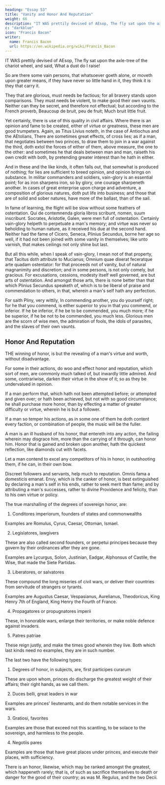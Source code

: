 ```yaml
---
heading: "Essay 53"
title: "Vanity and Honor And Reputation"
weight: 66
description: "IT WAS prettily devised of AEsop, The fly sat upon the axle-tree of the chariot wheel, and said, What a dust do I raise! "
c: "darkblue"
icon: "Francis Bacon"
writer:
  name: Francis Bacon
  url: https://en.wikipedia.org/wiki/Francis_Bacon
---
```




IT WAS prettily devised of AEsop, The fly sat upon the axle-tree of the chariot wheel, and said, What a dust do I raise! 

So are there some vain persons, that whatsoever goeth alone, or moveth upon greater means, if they have never so little hand in it, they think it is they that carry it.

They that are glorious, must needs be factious; for all bravery stands upon comparisons. They must needs be violent, to make good their own vaunts. Neither can they be secret, and therefore not effectual; but according to the French proverb, Beaucoup de bruit, peu de fruit; Much bruit little fruit. 

Yet certainly, there is use of this quality in civil affairs. Where there is an opinion and fame to be created, either of virtue or greatness, these men are good trumpeters. Again, as Titus Livius noteth, in the case of Antiochus and the AEtolians, There are sometimes great effects, of cross lies; as if a man, that negotiates between two princes, to draw them to join in a war against the third, doth extol the forces of either of them, above measure, the one to the other: and sometimes he that deals between man and man, raiseth his own credit with both, by pretending greater interest than he hath in either.

And in these and the like kinds, it often falls out, that somewhat is produced of nothing; for lies are sufficient to breed opinion, and opinion brings on substance. In militar commanders and soldiers, vain-glory is an essential point; for as iron sharpens iron, so by glory, one courage sharpeneth another. In cases of great enterprise upon charge and adventure, a composition of glorious natures, doth put life into business; and those that are of solid and sober natures, have more of the ballast, than of the sail. 

In fame of learning, the flight will be slow without some feathers of ostentation. Qui de contemnenda gloria libros scribunt, nomen, suum inscribunt. Socrates, Aristotle, Galen, were men full of ostentation. Certainly vain-glory helpeth to perpetuate a man's memory; and virtue was never so beholding to human nature, as it received his due at the second hand. Neither had the fame of Cicero, Seneca, Plinius Secundus, borne her age so well, if it had not been joined with some vanity in themselves; like unto varnish, that makes ceilings not only shine but last.

But all this while, when I speak of vain-glory, I mean not of that property, that Tacitus doth attribute to Mucianus; Omnium quae dixerat feceratque arte quadam ostentator: for that proceeds not of vanity, but of natural magnanimity and discretion; and in some persons, is not only comely, but gracious. For excusations, cessions, modesty itself well governed, are but arts of ostentation. And amongst those arts, there is none better than that which Plinius Secundus speaketh of, which is to be liberal of praise and commendation to others, in that, wherein a man's self hath any perfection.

For saith Pliny, very wittily, In commending another, you do yourself right; for he that you commend, is either superior to you in that you commend, or inferior. If he be inferior, if he be to be commended, you much more; if he be superior, if he be not to be commended, you much less. Glorious men are the scorn of wise men, the admiration of fools, the idols of parasites, and the slaves of their own vaunts.



## Honor And Reputation

THE winning of honor, is but the revealing of a man's virtue and worth, without disadvantage. 

For some in their actions, do woo and effect honor and reputation, which sort of men, are commonly much talked of, but inwardly little admired. And some, contrariwise, darken their virtue in the show of it; so as they be undervalued in opinion.

If a man perform that, which hath not been attempted before; or attempted and given over; or hath been achieved, but not with so good circumstance; he shall purchase more honor, than by effecting a matter of greater difficulty or virtue, wherein he is but a follower. 

If a man so temper his actions, as in some one of them he doth content every faction, or combination of people, the music will be the fuller.

A man is an ill husband of his honor, that entereth into any action, the failing wherein may disgrace him, more than the carrying of it through, can honor him. Honor that is gained and broken upon another, hath the quickest reflection, like diamonds cut with facets.

Let a man contend to excel any competitors of his in honor, in outshooting them, if he can, in their own bow. 

Discreet followers and servants, help much to reputation. Omnis fama a domesticis emanat. Envy, which is the canker of honor, is best extinguished by declaring a man's self in his ends, rather to seek merit than fame; and by attributing a man's successes, rather to divine Providence and felicity, than to his own virtue or policy.

The true marshalling of the degrees of sovereign honor, are:

1. Conditores imperiorum, founders of states and commonwealths

Examples are Romulus, Cyrus, Caesar, Ottoman, Ismael.

2. Legislatores, lawgivers

These are also called second founders, or perpetui principes because they govern by their ordinances after they are gone.

Examples are Lycurgus, Solon, Justinian, Eadgar, Alphonsus of Castile, the Wise, that made the Siete Partidas.

3. Liberatores, or salvatores

These compound the long miseries of civil wars, or deliver their countries from servitude of strangers or tyrants.

Examples are Augustus Caesar, Vespasianus, Aurelianus, Theodoricus, King Henry 7th of England, King Henry the Fourth of France.

4. Propagatores or propugnatores imperii

These, in honorable wars, enlarge their territories, or make noble defence against invaders.

5. Patres patriae

These reign justly, and make the times good wherein they live. Both which last kinds need no examples, they are in such number.

The last two have the following types:

1. Degrees of honor, in subjects, are, first participes curarum

These are upon whom, princes do discharge the greatest weight of their affairs; their right hands, as we call them. 

2. Duces belli, great leaders in war

Examples are princes' lieutenants, and do them notable services in the wars. 

3. Gratiosi, favorites

Examples are those that exceed not this scantling, to be solace to the sovereign, and harmless to the people. 

4. Negotiis pares

Examples are those that have great places under princes, and execute their places, with sufficiency.

There is an honor, likewise, which may be ranked amongst the greatest, which happeneth rarely; that is, of such as sacrifice themselves to death or danger for the good of their country; as was M. Regulus, and the two Decii.
